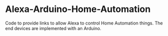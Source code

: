 # Alexa-Arduino-Home-Automation
Code to provide links to allow Alexa to control Home Automation things. The end devices are implemented with an Arduino.
